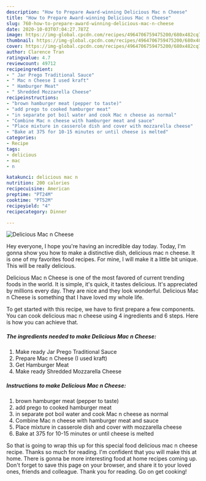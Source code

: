 ```yaml
---
description: "How to Prepare Award-winning Delicious Mac n Cheese"
title: "How to Prepare Award-winning Delicious Mac n Cheese"
slug: 760-how-to-prepare-award-winning-delicious-mac-n-cheese
date: 2020-10-03T07:04:27.787Z
image: https://img-global.cpcdn.com/recipes/4964706759475200/680x482cq70/delicious-mac-n-cheese-recipe-main-photo.jpg
thumbnail: https://img-global.cpcdn.com/recipes/4964706759475200/680x482cq70/delicious-mac-n-cheese-recipe-main-photo.jpg
cover: https://img-global.cpcdn.com/recipes/4964706759475200/680x482cq70/delicious-mac-n-cheese-recipe-main-photo.jpg
author: Clarence Tran
ratingvalue: 4.7
reviewcount: 49712
recipeingredient:
- " Jar Prego Traditional Sauce"
- " Mac n Cheese I used kraft"
- " Hamburger Meat"
- " Shredded Mozzarella Cheese"
recipeinstructions:
- "brown hamburger meat (pepper to taste)"
- "add prego to cooked hamburger meat"
- "in separate pot boil water and cook Mac n cheese as normal"
- "Combine Mac n cheese with hamburger meat and sauce"
- "Place mixture in casserole dish and cover with mozzarella cheese"
- "Bake at 375 for 10-15 minutes or until cheese is melted"
categories:
- Recipe
tags:
- delicious
- mac
- n

katakunci: delicious mac n 
nutrition: 200 calories
recipecuisine: American
preptime: "PT24M"
cooktime: "PT52M"
recipeyield: "4"
recipecategory: Dinner

---
```



![Delicious Mac n Cheese](https://img-global.cpcdn.com/recipes/4964706759475200/680x482cq70/delicious-mac-n-cheese-recipe-main-photo.jpg)

Hey everyone, I hope you're having an incredible day today. Today, I'm gonna show you how to make a distinctive dish, delicious mac n cheese. It is one of my favorites food recipes. For mine, I will make it a little bit unique. This will be really delicious.

Delicious Mac n Cheese is one of the most favored of current trending foods in the world. It is simple, it's quick, it tastes delicious. It's appreciated by millions every day. They are nice and they look wonderful. Delicious Mac n Cheese is something that I have loved my whole life.




To get started with this recipe, we have to first prepare a few components. You can cook delicious mac n cheese using 4 ingredients and 6 steps. Here is how you can achieve that.

<!--inarticleads1-->

##### The ingredients needed to make Delicious Mac n Cheese:

1. Make ready  Jar Prego Traditional Sauce
1. Prepare  Mac n Cheese (I used kraft)
1. Get  Hamburger Meat
1. Make ready  Shredded Mozzarella Cheese




<!--inarticleads2-->

##### Instructions to make Delicious Mac n Cheese:

1. brown hamburger meat (pepper to taste)
1. add prego to cooked hamburger meat
1. in separate pot boil water and cook Mac n cheese as normal
1. Combine Mac n cheese with hamburger meat and sauce
1. Place mixture in casserole dish and cover with mozzarella cheese
1. Bake at 375 for 10-15 minutes or until cheese is melted




So that is going to wrap this up for this special food delicious mac n cheese recipe. Thanks so much for reading. I'm confident that you will make this at home. There is gonna be more interesting food at home recipes coming up. Don't forget to save this page on your browser, and share it to your loved ones, friends and colleague. Thank you for reading. Go on get cooking!
